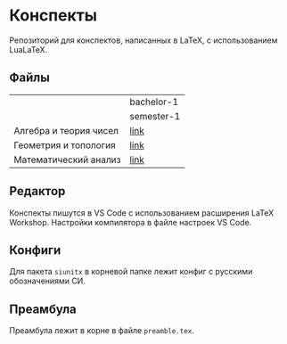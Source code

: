 # Конспекты

Репозиторий для конспектов, написанных в LaTeX, с использованием LuaLaTeX.

## Файлы

<table>
  <tr>
    <td></td>
    <td>bachelor-1</td>
  </tr>
  <tr>
    <td></td>
    <td>semester-1</td>
  </tr>
  <tr>
    <td>Алгебра и теория чисел</td>
    <td><a href="bachelor-1/semester-1/algebra-and-number-theory/main.pdf">link</a></td>
  </tr>
  <tr>
    <td>Геометрия и топология</td>
    <td><a href="bachelor-1/semester-1/geometry-and-topology/main.pdf">link</a></td>
  </tr>
  <tr>
    <td>Математический анализ</td>
    <td><a href="bachelor-1/semester-1/mathematical_analysis/main.pdf">link</a></td>
  </tr>
</table>

## Редактор

Конспекты пишутся в VS Code с использованием расширения LaTeX Workshop.
Настройки компилятора в файле настроек VS Code.

## Конфиги

Для пакета `siunitx` в корневой папке лежит конфиг с русскими обозначениями СИ.

## Преамбула

Преамбула лежит в корне в файле `preamble.tex`.
